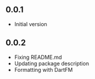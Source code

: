## 0.0.1

* Initial version

## 0.0.2

* Fixing README.md
* Updating package description
* Formatting with DartFM

